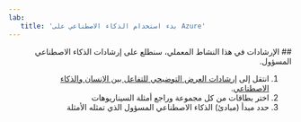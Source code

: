 ```yaml
---
lab:
   title: 'بدء استخدام الذكاء الاصطناعي على Azure'
---
```


<div dir="rtl" align="right">
## الإرشادات
في هذا النشاط المعملي، سنطلع على إرشادات الذكاء الاصطناعي المسؤول.

1.	انتقل إلى [إرشادات العرض التوضيحي للتفاعل بين الإنسان والذكاء الاصطناعي](https://aka.ms/hci-demo).
2.	اختر بطاقات من كل مجموعة وراجع أمثلة السيناريوهات
3.	حدد مبدأ (مبادئ) الذكاء الاصطناعي المسؤول الذي تمثله الأمثلة
</div>
